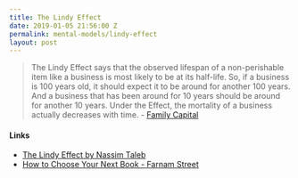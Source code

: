 ```yaml
---
title: The Lindy Effect
date: 2019-01-05 21:56:00 Z
permalink: mental-models/lindy-effect
layout: post
---
```


> The Lindy Effect says that the observed lifespan of a non-perishable item like a business is most likely to be at its half-life. So, if a business is 100 years old, it should expect it to be around for another 100 years. And a business that has been around for 10 years should be around for another 10 years. Under the Effect, the mortality of a business actually decreases with time. - [Family Capital](https://www.famcap.com/2017/03/2017-3-16-viewpoint-family-businesses-and-the-lindy-effect/)

#### Links
* [The Lindy Effect by Nassim Taleb](http://nassimtaleb.org/tag/the-lindy-effect/)
* [How to Choose Your Next Book - Farnam Street](https://fs.blog/2013/08/choose-your-next-book/)